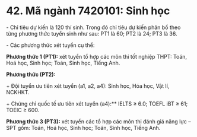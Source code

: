 # 42. Mã ngành 7420101: Sinh học

\- Chỉ tiêu dự kiến là 120 thí sinh. Trong đó chỉ tiêu dự kiến phân bổ theo từng phương thức tuyển sinh như sau: PT1 là 60; PT2 là 24; PT3 là 36.

\- Các phương thức xét tuyển cụ thể:

**Phương thức 1 (PT1):** xét tuyển tổ hợp các môn thi tốt nghiệp THPT: Toán, Hoá học, Sinh học; Toán, Sinh học, Tiếng Anh.

**Phương thức (PT2):** 

\+ Đội tuyển ưu tiên xét tuyển (a1, a2, a4): Sinh học, Hóa học, Vật lí, NCKHKT.

\+ Chứng chỉ quốc tế ưu tiên xét tuyển (a4):** IELTS ≥ 6.0; TOEFL iBT ≥ 61; TOEIC ≥ 600.

**Phương thức 3 (PT3):** xét tuyển các tổ hợp các môn thi đánh giá năng lực – SPT gồm: Toán, Hoá học, Sinh học; Toán, Sinh học, Tiếng Anh.